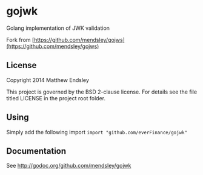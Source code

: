 # gojwk

Golang implementation of JWK validation

Fork from [https://github.com/mendsley/gojws](https://github.com/mendsley/gojws)

## License

Copyright 2014 Matthew Endsley

This project is governed by the BSD 2-clause license. For details see the file
titled LICENSE in the project root folder.

## Using

Simply add the following import
`import "github.com/everFinance/gojwk"`

## Documentation

See <http://godoc.org/github.com/mendsley/gojwk>

